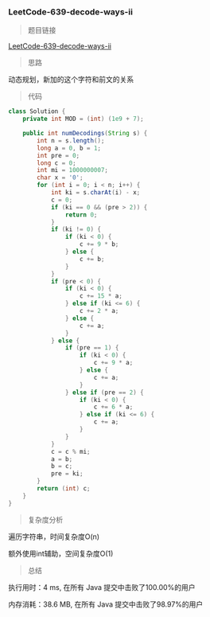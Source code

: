 ### LeetCode-639-decode-ways-ii

> 题目链接

[LeetCode-639-decode-ways-ii](https://leetcode-cn.com/problems/decode-ways-ii/)

> 思路

动态规划，新加的这个字符和前文的关系

> 代码

```java
class Solution {
    private int MOD = (int) (1e9 + 7);

    public int numDecodings(String s) {
        int n = s.length();
        long a = 0, b = 1;
        int pre = 0;
        long c = 0;
        int mi = 1000000007;
        char x = '0';
        for (int i = 0; i < n; i++) {
            int ki = s.charAt(i) - x;
            c = 0;
            if (ki == 0 && (pre > 2)) {
                return 0;
            }
            if (ki != 0) {
                if (ki < 0) {
                    c += 9 * b;
                } else {
                    c += b;
                }
            }
            if (pre < 0) {
                if (ki < 0) {
                    c += 15 * a;
                } else if (ki <= 6) {
                    c += 2 * a;
                } else {
                    c += a;
                }
            } else {
                if (pre == 1) {
                    if (ki < 0) {
                        c += 9 * a;
                    } else {
                        c += a;
                    }
                } else if (pre == 2) {
                    if (ki < 0) {
                        c += 6 * a;
                    } else if (ki <= 6) {
                        c += a;
                    }
                }
            }
            c = c % mi;
            a = b;
            b = c;
            pre = ki;
        }
        return (int) c;
    }
}
```

> 复杂度分析

遍历字符串，时间复杂度O(n)

额外使用int辅助，空间复杂度O(1)

> 总结

执行用时：4 ms, 在所有 Java 提交中击败了100.00%的用户

内存消耗：38.6 MB, 在所有 Java 提交中击败了98.97%的用户
